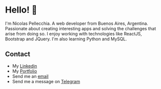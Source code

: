 # Hello! 👋

I'm Nicolas Pellecchia. A web developer from Buenos Aires, Argentina. Passionate about creating interesting apps and solving the challenges that arise from doing so.
I enjoy working with technologies like ReactJS, Bootstrap and JQuery. I'm also learning Python and MySQL.

## Contact

- My [Linkedin](https://www.linkedin.com/in/nicolas-pellecchia-440a01217/)
- My [Portfolio](https://nmpellecchia.github.io/portfolio-v2/)
- Send me an [email](mailto:nicolasmpellecchia@gmail.com)
- Send me a message on [Telegram](https://t.me/NicoPell)
